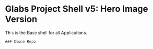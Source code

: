 # Glabs Project Shell v5: Hero Image Version

This is the Base shell for all Applications.

```
### Clone Repo

```